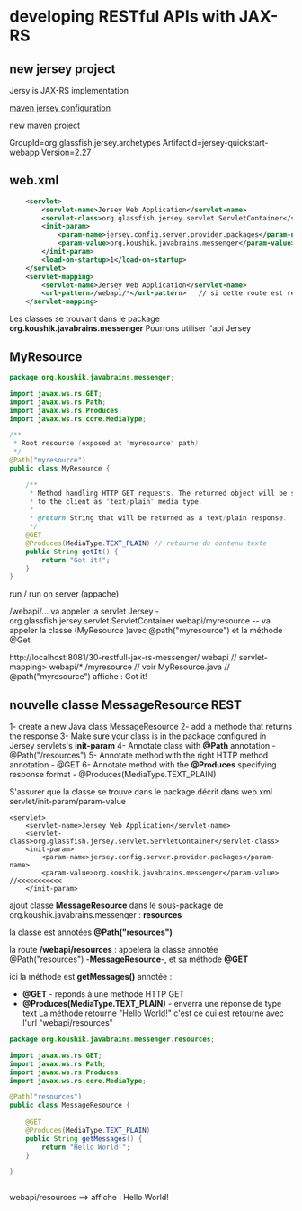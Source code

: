 # developing RESTful APIs with JAX-RS

## new jersey project

Jersy is JAX-RS implementation

[maven jersey configuration](https://jersey.github.io/download.html)

new maven project

GroupId=org.glassfish.jersey.archetypes
ArtifactId=jersey-quickstart-webapp
Version=2.27

## web.xml

````xml
    <servlet>
        <servlet-name>Jersey Web Application</servlet-name>
        <servlet-class>org.glassfish.jersey.servlet.ServletContainer</servlet-class>
        <init-param>
            <param-name>jersey.config.server.provider.packages</param-name>
            <param-value>org.koushik.javabrains.messenger</param-value>
        </init-param>
        <load-on-startup>1</load-on-startup>
    </servlet>
    <servlet-mapping>
        <servlet-name>Jersey Web Application</servlet-name>
        <url-pattern>/webapi/*</url-pattern>   // si cette route est renseignée la servlet jersey sera appelée
    </servlet-mapping>
````

Les classes se trouvant dans le package __org.koushik.javabrains.messenger__
Pourrons utiliser l'api Jersey 

## MyResource


````java
package org.koushik.javabrains.messenger;

import javax.ws.rs.GET;
import javax.ws.rs.Path;
import javax.ws.rs.Produces;
import javax.ws.rs.core.MediaType;

/**
 * Root resource (exposed at "myresource" path)
 */
@Path("myresource")
public class MyResource {

    /**
     * Method handling HTTP GET requests. The returned object will be sent
     * to the client as "text/plain" media type.
     *
     * @return String that will be returned as a text/plain response.
     */
    @GET
    @Produces(MediaType.TEXT_PLAIN) // retourne du contenu texte
    public String getIt() {
        return "Got it!";	
    }
}

````

run / run on server (appache)

/webapi/... va appeler la servlet Jersey - org.glassfish.jersey.servlet.ServletContainer
webapi/myresource -- va appeler la classe (MyResource )avec @path("myresource") et la méthode @Get


http://localhost:8081/30-restfull-jax-rs-messenger/
													webapi					// servlet-mapping><url-pattern> webapi/*
															/myresource    // voir MyResource.java
																				// @path("myresource") 
affiche : Got it!		

## nouvelle classe MessageResource REST

1- create a new Java class MessageResource
2- add a methode that returns the response
3- Make sure your class is in the package configured in Jersey servlets's __init-param__
4- Annotate class with __@Path__ annotation - @Path("/resources")
5- Annotate method with the right HTTP method annotation - @GET
6- Annotate method with the __@Produces__ specifying response format - @Produces(MediaType.TEXT_PLAIN)


S'assurer que la classe se trouve dans le package décrit dans web.xml servlet/init-param/param-value

    <servlet>
        <servlet-name>Jersey Web Application</servlet-name>
        <servlet-class>org.glassfish.jersey.servlet.ServletContainer</servlet-class>
        <init-param>
            <param-name>jersey.config.server.provider.packages</param-name>
            <param-value>org.koushik.javabrains.messenger</param-value>			//<<<<<<<<<<<
        </init-param>

ajout classe __MessageResource__ dans le sous-package de org.koushik.javabrains.messenger : __resources__

la classe est annotées __@Path("resources")__

la route __/webapi/resources__ : appelera la classe annotée @Path("resources") -__MessageResource__-, 
et sa méthode __@GET__

ici la méthode est __getMessages()__ annotée :
- __@GET__ - reponds à une methode HTTP GET
- __@Produces(MediaType.TEXT_PLAIN)__ - enverra une réponse de type text
La méthode retourne "Hello World!" c'est ce qui est retourné avec l'url "webapi/resources"

````java
package org.koushik.javabrains.messenger.resources;

import javax.ws.rs.GET;
import javax.ws.rs.Path;
import javax.ws.rs.Produces;
import javax.ws.rs.core.MediaType;

@Path("resources")
public class MessageResource {
	
	@GET
	@Produces(MediaType.TEXT_PLAIN)
	public String getMessages() {
		return "Hello World!";
	}

}
													
````													

webapi/resources ==> affiche :  Hello World!
